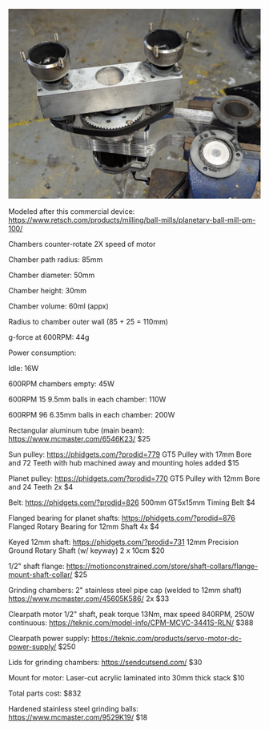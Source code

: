 ![Planetary ball mill photo](./planetary_ball_mill.jpg?raw=true "Planetary Ball Mill")


Modeled after this commercial device:  https://www.retsch.com/products/milling/ball-mills/planetary-ball-mill-pm-100/

Chambers counter-rotate 2X speed of motor

Chamber path radius: 85mm

Chamber diameter: 50mm

Chamber height: 30mm

Chamber volume:  60ml (appx)

Radius to chamber outer wall (85 + 25 =  110mm)

g-force at 600RPM:  44g


Power consumption:

Idle: 16W

600RPM chambers empty: 45W

600RPM 15 9.5mm balls in each chamber:  110W

600RPM 96 6.35mm balls in each chamber:  200W







Rectangular aluminum tube (main beam):  https://www.mcmaster.com/6546K23/  $25

Sun pulley:  https://phidgets.com/?prodid=779   GT5 Pulley with 17mm Bore and 72 Teeth  with hub machined away and mounting holes added  $15

Planet pulley: https://phidgets.com/?prodid=770 GT5 Pulley with 12mm Bore and 24 Teeth  2x $4

Belt:  https://phidgets.com/?prodid=826  500mm GT5x15mm Timing Belt  $4

Flanged bearing for planet shafts: https://phidgets.com/?prodid=876  Flanged Rotary Bearing for 12mm Shaft  4x $4

Keyed 12mm shaft: https://phidgets.com/?prodid=731  12mm Precision Ground Rotary Shaft (w/ keyway)   2 x 10cm  $20

1/2" shaft flange:  https://motionconstrained.com/store/shaft-collars/flange-mount-shaft-collar/   $25

Grinding chambers:  2" stainless steel pipe cap (welded to 12mm shaft)  https://www.mcmaster.com/45605K586/   2x $33

Clearpath motor 1/2" shaft,  peak torque 13Nm, max speed 840RPM, 250W continuous: https://teknic.com/model-info/CPM-MCVC-3441S-RLN/   $388

Clearpath power supply:  https://teknic.com/products/servo-motor-dc-power-supply/  $250

Lids for grinding chambers:  https://sendcutsend.com/  $30

Mount for motor:  Laser-cut acrylic laminated into 30mm thick stack  $10



Total parts cost:  $832


Hardened stainless steel grinding balls:  https://www.mcmaster.com/9529K19/  $18

